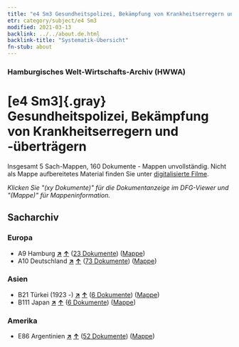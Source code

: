 ```yaml
---
title: "e4 Sm3 Gesundheitspolizei, Bekämpfung von Krankheitserregern und -überträgern"
etr: category/subject/e4 Sm3
modified: 2021-03-13
backlink: ../../about.de.html
backlink-title: "Systematik-Übersicht"
fn-stub: about
---
```


### Hamburgisches Welt-Wirtschafts-Archiv (HWWA)
# [e4 Sm3]{.gray}&#8201; Gesundheitspolizei, Bekämpfung von Krankheitserregern und -überträgern&#160; 




Insgesamt 5 Sach-Mappen, 160 Dokumente - Mappen unvollständig.
Nicht als Mappe aufbereitetes Material finden Sie unter [digitalisierte Filme](/film/h1_sh).

_Klicken Sie "(xy Dokumente)" für die Dokumentanzeige im DFG-Viewer und "(Mappe)" für Mappeninformation._

## Sacharchiv




### Europa

- A9 Hamburg [**&nearr;**](../../../geo/i/140905/about.de.html "Hamburg (alle Mappen)") [**&uarr;**](../../../geo/about.de.html#A9 "Ländersystematik") (<a href="https://pm20.zbw.eu/dfgview/sh/140905,144270" title="über: Hamburg : Gesundheitspolizei, Bekämpfung von Krankheitserregern und -überträgern" target="_blank">23 Dokumente</a>) ([Mappe](../../../../folder/sh/1409xx/140905/1442xx/144270/about.de.html))
- A10 Deutschland [**&nearr;**](../../../geo/i/126128/about.de.html "Deutschland (alle Mappen)") [**&uarr;**](../../../geo/about.de.html#A10 "Ländersystematik") (<a href="https://pm20.zbw.eu/dfgview/sh/126128,144270" title="über: Deutschland : Gesundheitspolizei, Bekämpfung von Krankheitserregern und -überträgern" target="_blank">73 Dokumente</a>) ([Mappe](../../../../folder/sh/1261xx/126128/1442xx/144270/about.de.html))

### Asien

- B21 Türkei (1923 -) [**&nearr;**](../../../geo/i/141111/about.de.html "Türkei (1923 -) (alle Mappen)") [**&uarr;**](../../../geo/about.de.html#B21 "Ländersystematik") (<a href="https://pm20.zbw.eu/dfgview/sh/141111,144270" title="über: Türkei (1923 -) : Gesundheitspolizei, Bekämpfung von Krankheitserregern und -überträgern" target="_blank">6 Dokumente</a>) ([Mappe](../../../../folder/sh/1411xx/141111/1442xx/144270/about.de.html))
- B111 Japan [**&nearr;**](../../../geo/i/141272/about.de.html "Japan (alle Mappen)") [**&uarr;**](../../../geo/about.de.html#B111 "Ländersystematik") (<a href="https://pm20.zbw.eu/dfgview/sh/141272,144270" title="über: Japan : Gesundheitspolizei, Bekämpfung von Krankheitserregern und -überträgern" target="_blank">6 Dokumente</a>) ([Mappe](../../../../folder/sh/1412xx/141272/1442xx/144270/about.de.html))

### Amerika

- E86 Argentinien [**&nearr;**](../../../geo/i/141692/about.de.html "Argentinien (alle Mappen)") [**&uarr;**](../../../geo/about.de.html#E86 "Ländersystematik") (<a href="https://pm20.zbw.eu/dfgview/sh/141692,144270" title="über: Argentinien : Gesundheitspolizei, Bekämpfung von Krankheitserregern und -überträgern" target="_blank">52 Dokumente</a>) ([Mappe](../../../../folder/sh/1416xx/141692/1442xx/144270/about.de.html))


